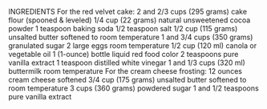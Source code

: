 INGREDIENTS
For the red velvet cake:
2 and 2/3 cups (295 grams) cake flour (spooned & leveled)
1/4 cup (22 grams) natural unsweetened cocoa powder
1 teaspoon baking soda
1/2 teaspoon salt
1/2 cup (115 grams) unsalted butter softened to room temperature
1 and 3/4 cups (350 grams) granulated sugar
2 large eggs room temperature
1/2 cup (120 ml) canola or vegetable oil
1 (1-ounce) bottle liquid red food color
2 teaspoons pure vanilla extract
1 teaspoon distilled white vinegar
1 and 1/3 cups (320 ml) buttermilk room temperature
For the cream cheese frosting:
12 ounces cream cheese softened
3/4 cup (175 grams) unsalted butter softened to room temperature
3 cups (360 grams) powdered sugar
1 and 1/2 teaspoons pure vanilla extract